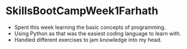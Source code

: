 # SkillsBootCampWeek1Farhath
- Spent this week learning the basic concepts of programming.
- Using Python as that was the easiest coding language to learn with.
- Handled different exercises to jam knowledge into my head.
 
